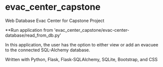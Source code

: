# evac_center_capstone
Web Database Evac Center for Capstone Project

**Run application from 'evac_center_capstone/evac-center-database/read_from_db.py'

In this application, the user has the option to either view or add an evacuee to the connected SQL-Alchemy database.

Written with Python, Flask, Flask-SQLAlchemy, SQLite, Bootstrap, and CSS
